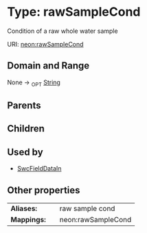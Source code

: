 
# Type: rawSampleCond


Condition of a raw whole water sample

URI: [neon:rawSampleCond](https://data.neonscience.org/rawSampleCond)


## Domain and Range

None ->  <sub>OPT</sub> [String](types/String.md)

## Parents


## Children


## Used by

 * [SwcFieldDataIn](SwcFieldDataIn.md)

## Other properties

|  |  |  |
| --- | --- | --- |
| **Aliases:** | | raw sample cond |
| **Mappings:** | | neon:rawSampleCond |

